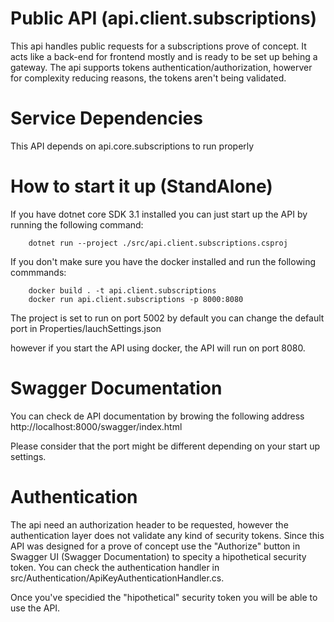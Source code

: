 # Public API (api.client.subscriptions)

This api handles public requests for a subscriptions prove of concept.
It acts like a back-end for frontend mostly and is ready to be set up behing a gateway.
The api supports tokens authentication/authorization, howerver for complexity reducing reasons, the tokens aren't being validated.

# Service Dependencies

This API depends on	api.core.subscriptions to run properly

# How to start it up (StandAlone)

If you have dotnet core SDK 3.1 installed you can just start up the API by running the following command:
```shell
	dotnet run --project ./src/api.client.subscriptions.csproj
```

If you don't make sure you have the docker installed and run the following commmands:
```shell
	docker build . -t api.client.subscriptions
	docker run api.client.subscriptions -p 8000:8080
```
The project is set to run on port 5002 by default
you can change the default port in Properties/lauchSettings.json

however if you start the API using docker, the API will run on port 8080.


# Swagger Documentation

You can check de API documentation by browing the following address
http://localhost:8000/swagger/index.html

Please consider that the port might be different depending on your start up settings.

# Authentication

The api need an authorization header to be requested, however the authentication layer does not validate any kind of security tokens.
Since this API was designed for a prove of concept use the "Authorize" button in Swagger UI (Swagger Documentation) to specity a hipothetical security token.
You can check the authentication handler in src/Authentication/ApiKeyAuthenticationHandler.cs.


Once you've specidied the "hipothetical" security token you will be able to use the API.

